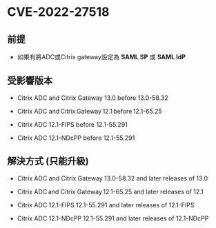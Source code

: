 # CVE-2022-27518

## 前提
* 如果有將ADC或Citrix gateway設定為 **SAML SP** 或 **SAML IdP**

## 受影響版本
* Citrix ADC and Citrix Gateway 13.0 before 13.0-58.32

* Citrix ADC and Citrix Gateway 12.1 before 12.1-65.25

* Citrix ADC 12.1-FIPS before 12.1-55.291

* Citrix ADC 12.1-NDcPP before 12.1-55.291


## 解決方式 (只能升級)
* Citrix ADC and Citrix Gateway 13.0-58.32 and later releases of 13.0

* Citrix ADC and Citrix Gateway 12.1-65.25 and later releases of 12.1

* Citrix ADC 12.1-FIPS 12.1-55.291 and later releases of 12.1-FIPS

* Citrix ADC 12.1-NDcPP 12.1-55.291 and later releases of 12.1-NDcPP


